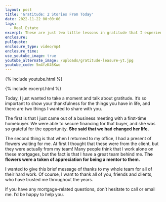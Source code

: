 ```yaml
---
layout: post
title: 'Gratitude: 2 Stories From Today'
date: 2022-11-22 00:00:00
tags:
  - Real Estate
excerpt: These are just two little lessons in gratitude that I experienced.
enclosure:
pullquote:
enclosure_type: video/mp4
enclosure_time:
use_youtube_image: true
youtube_alternate_image: /uploads/gratitude-leasure-yt.jpg
youtube_code: 5m4fzK46Kwo
---
```

{% include youtube.html %}

{% include excerpt.html %}

Today, I just wanted to take a moment and talk about gratitude. It’s so important to show your thankfulness for the things you have in life, and there are two things I wanted to share with you.&nbsp;

The first is that I just came out of a business meeting with a first-time homebuyer. We were able to secure financing for that buyer, and she was so grateful for the opportunity. **She said that we had changed her life.**

The second thing is that when I returned to my office, I had a present of flowers waiting for me. At first I thought that these were from the client, but they were actually from my team\! Many people think that I work alone on these mortgages, but the fact is that I have a great team behind me. **The flowers were a token of appreciation for being a mentor to them.**

I wanted to give this brief message of thanks to my whole team for all of their hard work. Of course, I want to thank all of you, friends and clients, who have trusted me throughout the years.

If you have any mortgage-related questions, don’t hesitate to call or email me. I’d be happy to help you.